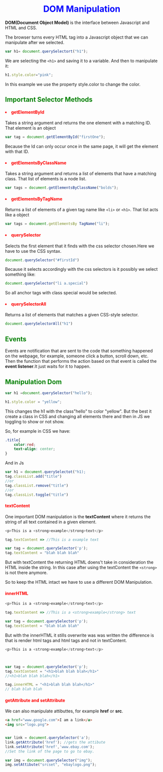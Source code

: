 <h1>DOM Manipulation</h1>

**DOM(Document Object Model)** is the interface between Javascript and HTML and CSS.

The browser turns every HTML tag into a Javascript object that we can manipulate after we selected.

```javascript
var h1= document.querySelectort("h1");
```
We are selecting the `<h1>` and saving it to a variable. And then to manipulate it:

```javascript
h1.style.color="pink";
```
In this example we use the property style.color to change the color.

<h2>Important Selector Methods</h2>

<h4><li>getElementById</li></h4>

Takes a string argument and returns the one element with a matching ID. That element is an object

```javascript
var tag = document.getElementById("firstOne");
```
Because the Id can only occur once in the same page, it will get the element with that ID.

<h4><li>getElementsByClassName</li></h4>

Takes a string argument and returns a list of elements that have a matching class.  That list of elements is a node list.

```javascript
var tags = document.getElementsByClassName("bolds");
```

<h4><li>getElementsByTagName</li></h4>

Returns a list of elements of a given tag name like `<li>` or `<h1>`. That list acts like a object

```javascript
var tags = document.getElementsBy TagName("li");
```


<h4><li>querySelector</li></h4>

Selects the first element that it finds with the css selector chosen.Here we have to use the CSS syntax.

```javascript
document.querySelector("#firstId")
```

Because it selects accordingly with the css selectors is it possibly we select something like:
```javascript
document.querySelector("li a.special")
```
So all anchor tags with class special would be selected.

<h4><li>querySelectorAll</li></h4>


Returns a list of elements that matches a given CSS-style selector.
```javascript
document.querySelectorAll("h1")
```
<h2>Events</h2>

Events are notification that are sent to the code that something happened on the webpage, for example, someone click a button, scroll down, etc.
Then the function that performs the action based on that event is called the <b>event listener</b>.It just waits for it to happen.


<h2>Manipulation Dom</h2>

```javascript
var h1 =document.querySelector("hello");

h1.style.color = "yellow";

```
This changes the h1 with the class"hello" to color "yellow". But the best it create a class in CSS and changing all elements there and then in JS we toggling to show or not show.

So, for example in CSS we have:

```css
.title{
    color:red;
    text-align: center;
}
```
And in Js
```javascript
var h1 = document.querySelectot("h1);
tag.classList.add("title")
//or
tag.classList.remove("title")
//or
tag.classList.toggle("title")


```
<h4>textContent</h4>

One important DOM manipulation is the <b>textContent</b> where it returns the string of all text contained in a given element.

```javascript
<p>This is a <strong>example</strong>text</p>

tag.textContent => //This is a example text

var tag = document.querySelector('p');
tag.textContent = "blah blah blah"
```
But with textContent the returning HTML doens't take in consideration the HTML inside the string. In this case after using the textContent the `<strong>` is not there anymore.

So to keep the HTML intact we have to use a different DOM Manipulation.

<h4>innerHTML</h4>

```javascript
<p>This is a <strong>example</strong>text</p>

tag.textContent => //This is a <strong>example</strong> text

var tag = document.querySelector('p');
tag.textContent = "blah blah blah"
```
But with the innerHTML it stills overwrite was was written the difference is that is render html tags and html tags and not in textContent.

```javascript
<p>This is a <strong>example</strong>text</p>



var tag = document.querySelector('p');
tag.textContent = "<h1>blah blah blah</h1>" 
//<h1>blah blah blah</h1>

tag.innerHTML = "<h1>blah blah blah</h1>" 
// blah blah blah
```
<h4>getAttribute and setAttribute</h4>

We can also manipulate attibuttes, for example <strong>href</strong> or <strong>src</strong>.

```html
<a href="www.google.com">I am a link</a>
<img src="logo.png">
```
```javascript

var link = document.querySelector('a');
link.getAttribute('href'); //gets the attibute
link.setAttribute('href','www.ebay.com');
//Set the link of the page to go to ebay.

var img = document.querySelector("img");
img.setAttibute("srcset", "ebaylogo.png");

```


 <style>
        h1 {
            color:blue;
            text-align:center;
        }

        h2{
            color:green;
        }

        h4{
            color:red;
        }

</style>
